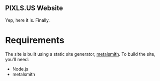 PIXLS.US Website
----------------

Yep, here it is.  Finally.


Requirements
============
The site is built using a static site generator, [metalsmith][].
To build the site, you'll need:

* Node.js
* metalsmith


[metalsmith]: http://www.metalsmith.io

